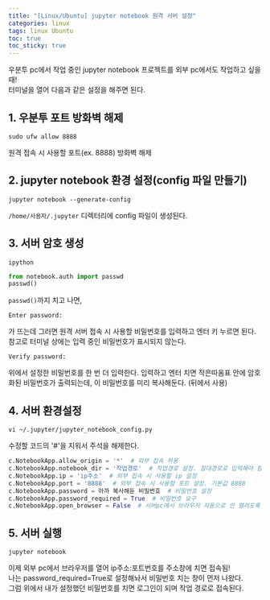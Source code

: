 ```yaml
---
title: "[Linux/Ubuntu] jupyter notebook 원격 서버 설정"
categories: linux
tags: linux Ubuntu
toc: true
toc_sticky: true
---
```


우분투 pc에서 작업 중인 jupyter notebook 프로젝트를 외부 pc에서도 작업하고 싶을 때!<br>
터미널을 열어 다음과 같은 설정을 해주면 된다.


## 1. 우분투 포트 방화벽 해제

```
sudo ufw allow 8888
```

원격 접속 시 사용할 포트(ex. 8888) 방화벽 해제


## 2. jupyter notebook 환경 설정(config 파일 만들기)

```
jupyter notebook --generate-config
```

`/home/사용자/.jupyter` 디렉터리에 config 파일이 생성된다.


## 3. 서버 암호 생성

```
ipython
```

```python
from notebook.auth import passwd
passwd()
```

`passwd()`까지 치고 나면,


```
Enter password:
```

가 뜨는데 그러면 원격 서버 접속 시 사용할 비밀번호를 입력하고 엔터 키 누르면 된다.<br>
참고로 터미널 상에는 입력 중인 비밀번호가 표시되지 않는다.

```
Verify password:
```

위에서 설정한 비밀번호를 한 번 더 입력한다. 입력하고 엔터 치면 작은따옴표 안에 암호화된 비밀번호가 출력되는데, 이 비밀번호를 미리 복사해둔다. (뒤에서 사용)


## 4. 서버 환경설정

```
vi ~/.jupyter/jupyter_notebook_config.py
```

수정할 코드의 '#'을 지워서 주석을 해제한다.

```python
c.NotebookApp.allow_origin = '*'  # 외부 접속 허용
c.NotebookApp.notebook_dir = '작업경로'  # 작업경로 설정. 절대경로로 입력해야 함
c.NotebookApp.ip = 'ip주소'  # 외부 접속 시 사용할 ip 설정
c.NotebookApp.port = '8888'  # 외부 접속 시 사용할 포트 설정. 기본값 8888
c.NotebookApp.password = 아까 복사해둔 비밀번호  # 비밀번호 설정
c.NotebookApp.password_required = True  # 비밀번호 요구
c.NotebookApp.open_browser = False  # 서버pc에서 브라우저 자동으로 안 열리도록 설정
```


## 5. 서버 실행

```
jupyter notebook
```

이제 외부 pc에서 브라우저를 열어 ip주소:포트번호를 주소창에 치면 접속됨!<br>
나는 password_required=True로 설정해놔서 비밀번호 치는 창이 먼저 나왔다.<br>
그럼 위에서 내가 설정했던 비밀번호를 치면 로그인이 되며 작업 경로로 접속된다.

﻿
